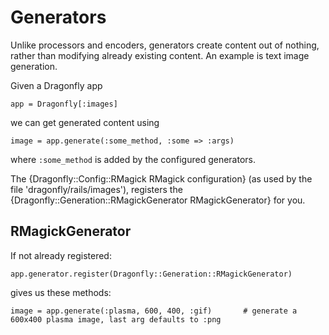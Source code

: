 Generators
==========

Unlike processors and encoders, generators create content out of nothing, rather than modifying already existing content.
An example is text image generation.

Given a Dragonfly app

    app = Dragonfly[:images]

we can get generated content using

    image = app.generate(:some_method, :some => :args)

where `:some_method` is added by the configured generators.

The {Dragonfly::Config::RMagick RMagick configuration} (as used by the file 'dragonfly/rails/images'), registers the {Dragonfly::Generation::RMagickGenerator RMagickGenerator} for you.

RMagickGenerator
----------------
If not already registered:

    app.generator.register(Dragonfly::Generation::RMagickGenerator)

gives us these methods:

    image = app.generate(:plasma, 600, 400, :gif)       # generate a 600x400 plasma image, last arg defaults to :png

